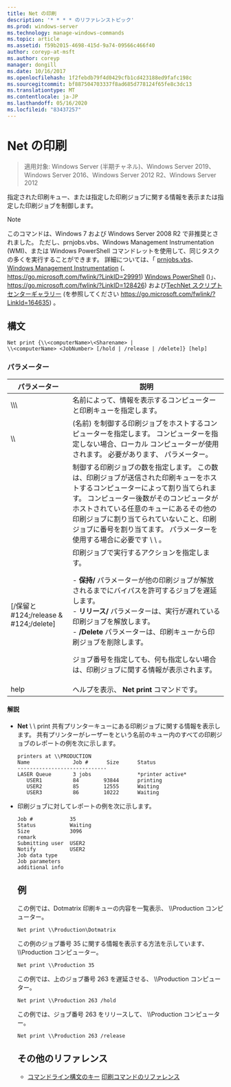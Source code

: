 ```yaml
---
title: Net の印刷
description: '* * * * のリファレンストピック'
ms.prod: windows-server
ms.technology: manage-windows-commands
ms.topic: article
ms.assetid: f59b2015-4698-415d-9a74-09566c466f40
author: coreyp-at-msft
ms.author: coreyp
manager: dongill
ms.date: 10/16/2017
ms.openlocfilehash: 1f2febdb79f4d0429cfb1cd423188ed9fafc198c
ms.sourcegitcommit: bf887504703337f8ad685d778124f65fe8c3dc13
ms.translationtype: MT
ms.contentlocale: ja-JP
ms.lasthandoff: 05/16/2020
ms.locfileid: "83437257"
---
```

# <a name="net-print"></a>Net の印刷

> 適用対象: Windows Server (半期チャネル)、Windows Server 2019、Windows Server 2016、Windows Server 2012 R2、Windows Server 2012

指定された印刷キュー、または指定した印刷ジョブに関する情報を表示または指定した印刷ジョブを制御します。
> [!NOTE]
> このコマンドは、Windows 7 および Windows Server 2008 R2 で非推奨とされました。 ただし、prnjobs.vbs、Windows Management Instrumentation (WMI)、または Windows PowerShell コマンドレットを使用して、同じタスクの多くを実行することができます。 詳細については、「 [prnjobs.vbs](prnjobs.md)、 [Windows Management Instrumentation](https://go.microsoft.com/fwlink/?LinkID=29991) (、 https://go.microsoft.com/fwlink/?LinkID=29991) [Windows PowerShell](https://go.microsoft.com/fwlink/?LinkID=128426) ()」、 https://go.microsoft.com/fwlink/?LinkID=128426) および[TechNet スクリプトセンターギャラリー](https://go.microsoft.com/fwlink/?LinkId=164635) (を参照してください https://go.microsoft.com/fwlink/?LinkId=164635) 。
> ## <a name="syntax"></a>構文
> ```
> Net print {\\<computerName>\<Sharename> |
> \\<computerName> <JobNumber> [/hold | /release | /delete]} [help]
> ```
> ### <a name="parameters"></a>パラメーター
>
> |               パラメーター               |                                                                                                                                                                                                                     説明                                                                                                                                                                                                                      |
> |----------------------------------------|------------------------------------------------------------------------------------------------------------------------------------------------------------------------------------------------------------------------------------------------------------------------------------------------------------------------------------------------------------------------------------------------------------------------------------------------------|
> |    \\\\<computerName>\\<Sharename>     |                                                                                                                                                                            名前によって、情報を表示するコンピューターと印刷キューを指定します。                                                                                                                                                                             |
> |           \\\\<computerName>           |                                                                                                                                 (名前) を制御する印刷ジョブをホストするコンピューターを指定します。 コンピューターを指定しない場合、ローカル コンピューターが使用されます。 必要があります、 <JobNumber> パラメーター。                                                                                                                                  |
> |              <JobNumber>               |                                             制御する印刷ジョブの数を指定します。 この数は、印刷ジョブが送信された印刷キューをホストするコンピューターによって割り当てられます。 コンピューター後数がそのコンピュータがホストされている任意のキューにあるその他の印刷ジョブに割り当てられていないこと、印刷ジョブに番号を割り当てます。 パラメーターを使用する場合に必要です \\ \\ <computerName> 。                                             |
> | [/保留と #124;/release & #124;/delete] | 印刷ジョブで実行するアクションを指定します。<p>- **保持/** パラメーターが他の印刷ジョブが解放されるまでにバイパスを許可するジョブを遅延します。<br />- **リリース/** パラメーターは、実行が遅れている印刷ジョブを解放します。<br />- **/Delete** パラメーターは、印刷キューから印刷ジョブを削除します。<p>ジョブ番号を指定しても、何も指定しない場合は、印刷ジョブに関する情報が表示されます。 |
> |                  help                  |                                                                                                                                                                                                     ヘルプを表示、 **Net print** コマンドです。                                                                                                                                                                                                     |
>
>#### <a name="remarks"></a>解説
> - **Net** \\ \\ print <computerName>共有プリンターキューにある印刷ジョブに関する情報を表示します。 共有プリンターがレーザーをという名前のキュー内のすべての印刷ジョブのレポートの例を次に示します。
>   ```
>   printers at \\PRODUCTION
>   Name              Job #      Size      Status
>   -----------------------------
>   LASER Queue       3 jobs               *printer active*
>      USER1          84        93844      printing
>      USER2          85        12555      Waiting
>      USER3          86        10222      Waiting
>   ```
> - 印刷ジョブに対してレポートの例を次に示します。
>   ```
>   Job #            35
>   Status           Waiting
>   Size             3096
>   remark
>   Submitting user  USER2
>   Notify           USER2
>   Job data type
>   Job parameters
>   additional info
>   ```
>   ## <a name="examples"></a>例
>   この例では、Dotmatrix 印刷キューの内容を一覧表示、 \\\Production コンピューター。
>   ```
>   Net print \\Production\Dotmatrix
>   ```
>   この例のジョブ番号 35 に関する情報を表示する方法を示しています、 \\\Production コンピューター。
>   ```
>   Net print \\Production 35
>   ```
>   この例では、上のジョブ番号 263 を遅延させる、 \\\Production コンピューター。
>   ```
>   Net print \\Production 263 /hold
>   ```
>   この例では、ジョブ番号 263 をリリースして、 \\\Production コンピューター。
>   ```
>   Net print \\Production 263 /release
>   ```
>   ## <a name="additional-references"></a>その他のリファレンス
>   - [コマンドライン構文のキー](command-line-syntax-key.md) 
>   [印刷コマンドのリファレンス](print-command-reference.md)
